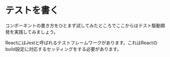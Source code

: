 # テストを書く

コンポーネントの書き方をひとまず試してみたところでここからはテスト駆動開発を実践してみましょう。

ReactにはJestと呼ばれるテストフレームワークがあります。これはReactのbuild設定に対応するセッティングをする必要があります。
